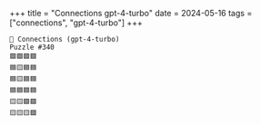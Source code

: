 +++
title = "Connections gpt-4-turbo"
date = 2024-05-16
tags = ["connections", "gpt-4-turbo"]
+++

```text
🤖 Connections (gpt-4-turbo) 
Puzzle #340
🟩🟩🟩🟩
🟦🟨🟦🟦
🟦🟨🟦🟦
🟦🟦🟦🟦
🟨🟨🟪🟪
🟨🟨🟨🟪
```
